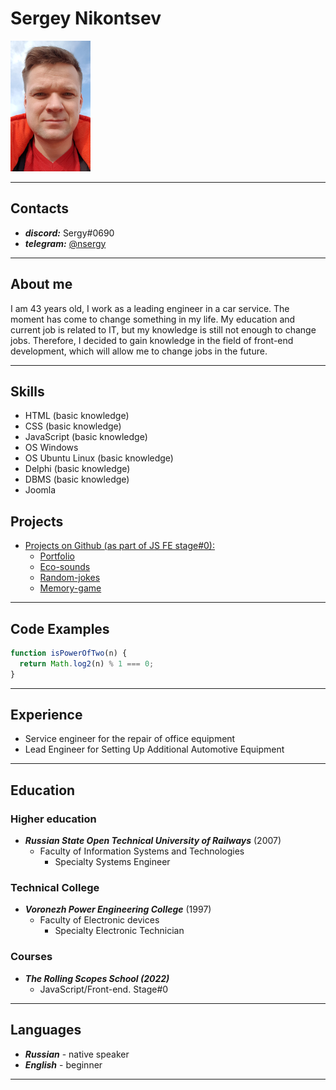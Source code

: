 
# **Sergey Nikontsev**


![Avatar](user.png "Avatar")
  
---

## Contacts  

* ***discord:*** Sergy#0690
* ***telegram:*** [@nsergy](https://t.me/nsergy "Telegram")

---

## About me

I am 43 years old, I work as a leading engineer in a car service. The moment has come to change something in my life. My education and current job is related to IT, but my knowledge is still not enough to change jobs. Therefore, I decided to gain knowledge in the field of front-end development, which will allow me to change jobs in the future.

---

## Skills

* HTML (basic knowledge)
* CSS (basic knowledge)
* JavaScript (basic knowledge)
* OS Windows
* OS Ubuntu Linux (basic knowledge)
* Delphi (basic knowledge)
* DBMS (basic knowledge)
* Joomla

## Projects

* [Projects on Github (as part of JS FE stage#0):](https://github.com/nsergy/nsergy-JSFEPRESCHOOL/tree/gh-pages "Portfolio")
    * [Portfolio](https://nsergy.github.io/nsergy-JSFEPRESCHOOL/portfolio/ "Portfolio")
    * [Eco-sounds](https://nsergy.github.io/nsergy-JSFEPRESCHOOL/eco-sounds/ "Eco-sounds")
    * [Random-jokes](https://nsergy.github.io/nsergy-JSFEPRESCHOOL/random-jokes/ "Random-jokes")
    * [Memory-game](https://nsergy.github.io/nsergy-JSFEPRESCHOOL/memory-game/ "Memory-game")


---

## Code Examples

```javascript
function isPowerOfTwo(n) {
  return Math.log2(n) % 1 === 0;
}
```

---

## Experience

* Service engineer for the repair of office equipment
* Lead Engineer for Setting Up Additional Automotive Equipment

---

## Education

### Higher education

* ***Russian State Open Technical University of Railways*** (2007)
  * Faculty of Information Systems and Technologies
    * Specialty Systems Engineer

### Technical College

* ***Voronezh Power Engineering College*** (1997)
  * Faculty of Electronic devices
    * Specialty Electronic Technician

### Courses

* ***The Rolling Scopes School (2022)***
    *  JavaScript/Front-end. Stage#0

---

## Languages

* ***Russian*** - native speaker
* ***English*** - beginner

---